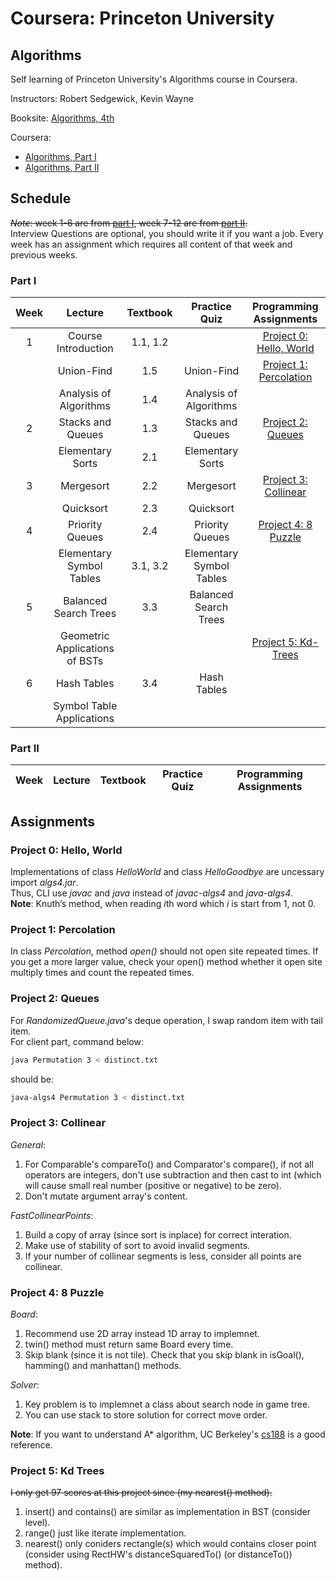 # Coursera: Princeton University
## Algorithms 

Self learning of Princeton University's Algorithms course in Coursera.

Instructors: Robert Sedgewick, Kevin Wayne      

Booksite: [Algorithms, 4th][algs4]     

Coursera: 
- [Algorithms, Part I][part1]
- [Algorithms, Part II][part2]    


## Schedule

~~*Note*: week 1-6 are from [part I][part1], week 7-12 are from [part II][part2].~~   
Interview Questions are optional, you should write it if you want a job.
Every week has an assignment which requires all content of that week and previous weeks.   

### Part I
| Week | Lecture | Textbook | Practice Quiz | Programming Assignments |
| :--: | :-----: | :------: | :-----------------: | :---------: |
| 1 | Course Introduction      | 1.1, 1.2 |              | [Project 0: Hello, World][hello] |
|   | Union-Find               | 1.5 | Union-Find        | [Project 1: Percolation][percolation] |
|   | Analysis of Algorithms   | 1.4 | Analysis of Algorithms |  |
| 2 | Stacks and Queues        | 1.3 | Stacks and Queues | [Project 2: Queues][queues] |
|   | Elementary Sorts         | 2.1 | Elementary Sorts  |  |
| 3 | Mergesort                | 2.2 | Mergesort         | [Project 3: Collinear][collinear] |
|   | Quicksort                | 2.3 | Quicksort         |  |
| 4 | Priority Queues          | 2.4 | Priority Queues   | [Project 4: 8 Puzzle][8-puzzle] |
|   | Elementary Symbol Tables | 3.1, 3.2 | Elementary Symbol Tables |  |
| 5 | Balanced Search Trees    | 3.3 | Balanced Search Trees |  |
|   | Geometric Applications of BSTs|  |                 | [Project 5: Kd-Trees][kdtree] |
| 6 | Hash Tables              | 3.4 | Hash Tables       |  |
|   |Symbol Table Applications |     |                   |  |

### Part II
| Week | Lecture | Textbook | Practice Quiz | Programming Assignments |
| :--: | :-----: | :------: | :-----------: | :---------------------: |


## Assignments

### Project 0: Hello, World    
Implementations of class *HelloWorld* and class *HelloGoodbye* are uncessary import *algs4.jar*.   
Thus, CLI use *javac* and *java* instead of *javac-algs4* and *java-algs4*.   
**Note**: Knuth’s method, when reading *i*th word which *i* is start from 1, not 0.

### Project 1: Percolation    
In class *Percolation*, method *open()* should not open site repeated times.
If you get a more larger value, check your open() method whether it open site multiply times
and count the repeated times.

### Project 2: Queues    
For *RandomizedQueue.java*'s deque operation, I swap random item with tail item.     
For client part, command below:
```bash
java Permutation 3 < distinct.txt
```
should be:
```bash
java-algs4 Permutation 3 < distinct.txt
```

### Project 3: Collinear    
*General*:
1. For Comparable's compareTo() and Comparator's compare(), if not all operators
are integers, don't use subtraction and then cast to int (which will cause 
small real number (positive or negative) to be zero).    
2. Don't mutate argument array's content.   

*FastCollinearPoints*:
1. Build a copy of array (since sort is inplace) for correct interation.     
2. Make use of stability of sort to avoid invalid segments.   
3. If your number of collinear segments is less, consider all points are collinear.     
 
### Project 4: 8 Puzzle      
*Board*:       
1. Recommend use 2D array instead 1D array to implemnet.     
2. twin() method must return same Board every time.     
3. Skip blank (since it is not tile). Check that you skip blank in isGoal(),  hamming() and manhattan() methods.

*Solver*:     
1. Key problem is to implemnet a class about search node in game tree.  
2. You can use stack to store solution for correct move order.     

**Note**: If you want to understand A* algorithm, UC Berkeley's [cs188][cs188] is a good reference.

### Project 5: Kd Trees    
~~I only get 97 scores at this project since (my nearest() method).~~
1. insert() and contains() are similar as implementation in BST (consider level).    
2. range() just like iterate implementation.    
3. nearest() only coniders rectangle(s) which would contains closer point (consider 
using RectHW's distanceSquaredTo() (or distanceTo()) method). 



[algs4]: https://algs4.cs.princeton.edu/   
[cs188]: https://inst.eecs.berkeley.edu/~cs188/
[part1]: https://www.coursera.org/learn/algorithms-part1   
[part2]: https://www.coursera.org/learn/algorithms-part2   
[hello]: https://coursera.cs.princeton.edu/algs4/assignments/hello/specification.php   
[percolation]: https://coursera.cs.princeton.edu/algs4/assignments/percolation/specification.php   
[queues]: https://coursera.cs.princeton.edu/algs4/assignments/queues/specification.php   
[collinear]: https://coursera.cs.princeton.edu/algs4/assignments/collinear/specification.php   
[8-puzzle]: https://coursera.cs.princeton.edu/algs4/assignments/8puzzle/specification.php
[kdtree]: https://coursera.cs.princeton.edu/algs4/assignments/kdtree/specification.php

